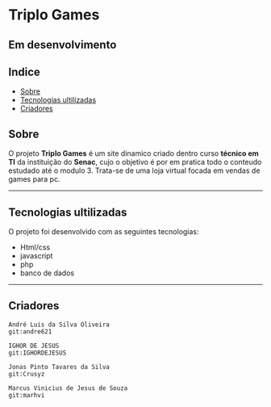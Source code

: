 <h1>
Triplo Games 
</h1>

## Em desenvolvimento

## Indice

- [Sobre](#Sobre)
- [Tecnologias ultilizadas](#tecnologias-ultilizadas)
- [Criadores](#criadores)

## Sobre

O projeto **Triplo Games** é um site dinamico criado dentro curso **técnico em TI** da instituição do **Senac**, cujo o objetivo é por em pratica todo o conteudo estudado até o modulo 3. Trata-se de uma loja virtual focada em vendas de games para pc.

---

## Tecnologias ultilizadas

O projeto foi desenvolvido com as seguintes tecnologias:

- Html/css
- javascript
- php
- banco de dados

---

## Criadores

```
André Luis da Silva Oliveira
git:andre621

IGHOR DE JESUS
git:IGHORDEJESUS

Jonas Pinto Tavares da Silva
git:Crusyz

Marcus Vinicius de Jesus de Souza
git:marhvi
```
